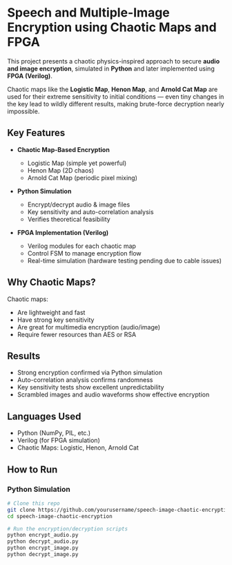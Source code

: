 # Speech and Multiple-Image Encryption using Chaotic Maps and FPGA

This project presents a chaotic physics-inspired approach to secure **audio and image encryption**, simulated in **Python** and later implemented using **FPGA (Verilog)**.

Chaotic maps like the **Logistic Map**, **Henon Map**, and **Arnold Cat Map** are used for their extreme sensitivity to initial conditions — even tiny changes in the key lead to wildly different results, making brute-force decryption nearly impossible.

## Key Features

- **Chaotic Map-Based Encryption**
  - Logistic Map (simple yet powerful)
  - Henon Map (2D chaos)
  - Arnold Cat Map (periodic pixel mixing)

- **Python Simulation**
  - Encrypt/decrypt audio & image files
  - Key sensitivity and auto-correlation analysis
  - Verifies theoretical feasibility

- **FPGA Implementation (Verilog)**
  - Verilog modules for each chaotic map
  - Control FSM to manage encryption flow
  - Real-time simulation (hardware testing pending due to cable issues)

## Why Chaotic Maps?

Chaotic maps:
- Are lightweight and fast
- Have strong key sensitivity
- Are great for multimedia encryption (audio/image)
- Require fewer resources than AES or RSA

## Results

-  Strong encryption confirmed via Python simulation
-  Auto-correlation analysis confirms randomness
-  Key sensitivity tests show excellent unpredictability
-  Scrambled images and audio waveforms show effective encryption

##  Languages Used

- Python (NumPy, PIL, etc.)
- Verilog (for FPGA simulation)
- Chaotic Maps: Logistic, Henon, Arnold Cat

## How to Run

### Python Simulation

```bash
# Clone this repo
git clone https://github.com/yourusername/speech-image-chaotic-encryption.git
cd speech-image-chaotic-encryption

# Run the encryption/decryption scripts
python encrypt_audio.py
python decrypt_audio.py
python encrypt_image.py
python decrypt_image.py
